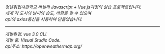 <h6>청년취업사관학교 바닐라 Javascript + Vue.js과정의 실습 프로젝트입니다. <br>
  세계 각 도시의 날씨와 습도, 바람을 알 수 있으며 <br>
  api와 axios통신을 사용하여 만들었습니다. <br>
  <hr>
  개발환경: vue 3.0 CLI. <br>
  개발 툴: Visual Studio Code. <br>
  api주소: https://openweathermap.org/
